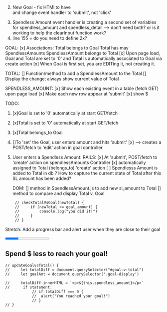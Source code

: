 2. New Goal - fix HTMl to have <form> and change event handler to 'submit', not 'click'
3. Spendless Amount event handler is creating a second set of variables for spendless_amount and spendless_detail --> don't need both? or is it working to help the clearInput function work? 
4. line 155 = do you need to define 2x? 

GOAL:
    [x] Associations:
                Total belongs to Goal
                Total has may SpendlessAmounts
                SpendlessAmount belongs to Total
    [x] Upon page load, Goal and Total are set to '0' and Total is automatically associated to Goal via create action
    [x] When Goal is first set, you are EDITing it, not creating it. 

TOTAL:
    [] Function/method to add a SpendlessAmount to the Total 
    [] Display the change; always show current value of Total 

SPENDLESS_AMOUNT:
    [x] Show each existing event in a table (fetch GET) upon page load
    [x] Make each new row appear at 'submit'
    [x] show $                               

TODO: 

1. [x]Goal is set to '0' automatically at start GET/fetch
2. [x]Total is set to '0' automatically at start GET/fetch
3. [x]Total belongs_to Goal
4. []To 'set' the Goal, user enters amount and hits 'submit'
    [x] --> creates a POST/fetch to 'edit' action in goal controller
5. User enters a Spendless Amount:
    RAILS:
    [x] At 'submit', POST/fetch to 'create' action on spendlessAmounts Controller
    [x] automatically assigned to Total (belongs_to) 'create' action
    [ ] Spendlesss Amount is added to Total in db
       ? How to capture the current state of Total after this SL amount has been added?

    DOM:
    [] method in SpendlessAmount.js to add new sl_amount to Total
    [] method to compare and display Total v. Goal




        // checkTotalVsGoal(newTotal) {
        //     if (newTotal >= goal_amount) {
        //         console.log("you did it!")
        //     }
        // }

Stretch: 
Add a progress bar and alert user when they are close to their goal

<section class="progress-section is-small box m-5 p-5">
                <div>
                    <progress class="progress is-primary" value="15" max="50">30%</progress> 
                    <h2 class="subtitle">Spend <span>$</span> <span class="goal-v-total"></span> less to reach your goal!</h2> 
                </div> 
            </section> 

    // updateGoalvsTotal() {
    //     let totalDiff = document.querySelector("#goal-v-total")
    //     let goalAmt = document.querySelector('.goal-display')

    //     totalDiff.innerHTML = `<p>${this.spendless_amount}</p>`
    //      if statement:
                // if totalDiff === 0 {
                //  alert("You reached your goal!")
                // } 
    // }